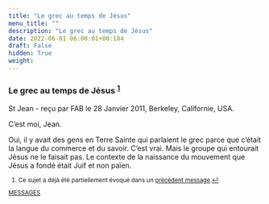 ```yaml
---
title: "Le grec au temps de Jésus"
menu_title: ""
description: "Le grec au temps de Jésus"
date: 2022-06-01 06:00:01+00:184
draft: False
hidden: True
weight:
---
```

### Le grec au temps de Jésus <sup id="a1">[1](#f1)</sup>

St Jean - reçu par FAB le 28 Janvier 2011, Berkeley, Californie, USA.

C’est moi, Jean.

Oui, il y avait des gens en Terre Sainte qui parlaient le grec parce que c’était la langue du commerce et du savoir. C’est vrai. Mais le groupe qui entourait Jésus ne le faisait pas. Le contexte de la naissance du mouvement que Jésus a fondé était Juif et non païen.
<small>

1. <large id="f1"> Ce sujet a déjà été partiellement évoqué dans un [précédent message](/fr-contemporary-messages/fr-contemporary-messages-by-date-order/fr-contemporary-messages-2009/fr-2009-2-3-1-fab-st-john/).[↩](#a1)

[MESSAGES](fr-contemporary-messages/fr-contemporary-messages-by-date-order/fr-contemporary-messages-2011/)